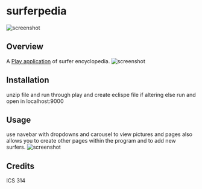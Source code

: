 surferpedia
===========
![screenshot](https://raw.github.com/brentmy/surferpedia/Dynamic/doc/Front.png)

Overview
------------
A [Play application](http://www.playframework.com/) of surfer encyclopedia.
![screenshot](https://raw.github.com/brentmy/surferpedia/Dynamic/doc/page.png)

Installation
---------------
unzip file and run through play and create eclispe file if altering else run and open in
localhost:9000


Usage
------------
use navebar with dropdowns and carousel to view pictures and pages
also allows you to create other pages within the program and to add new surfers.
![screenshot](https://raw.github.com/brentmy/surferpedia/Dynamic/doc/screen1.png)

Credits
-------------
ICS 314
